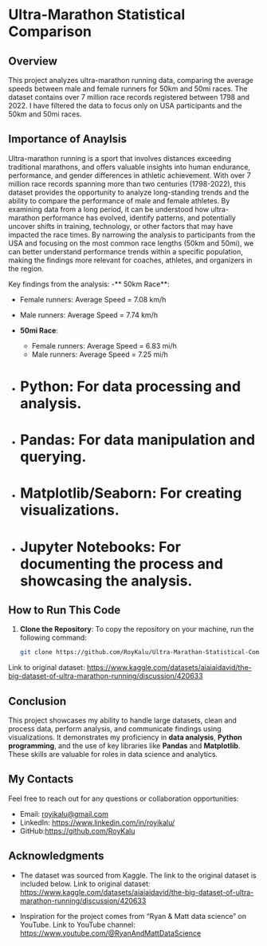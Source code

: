  # Ultra-Marathon Statistical Comparison

## Overview
This project analyzes ultra-marathon running data, comparing the average speeds between male and female runners for 50km and 50mi races. The dataset contains over 7 million race records registered between 1798 and 2022. I have filtered the data to focus only on USA participants and the 50km and 50mi races. 

## Importance of Anaylsis
Ultra-marathon running is a sport that involves distances exceeding traditional marathons, and offers valuable insights into human endurance, performance, and gender differences in athletic achievement. With over 7 million race records spanning more than two centuries (1798-2022), this dataset provides the opportunity to analyze long-standing trends and the ability to compare the performance of male and female athletes. By examining data from a long period, it can be understood how ultra-marathon performance has evolved, identify patterns, and potentially uncover shifts in training, technology, or other factors that may have impacted the race times. By narrowing the analysis to participants from the USA and focusing on the most common race lengths (50km and 50mi), we can better understand performance trends within a specific population, making the findings more relevant for coaches, athletes, and organizers in the region.

Key findings from the analysis:
-** 50km Race**:
  - Female runners: Average Speed = 7.08 km/h
  - Male runners: Average Speed = 7.74 km/h
- **50mi Race**:
  - Female runners: Average Speed = 6.83 mi/h
  - Male runners: Average Speed = 7.25 mi/h

- # Python: For data processing and analysis.
- # Pandas: For data manipulation and querying.
- # Matplotlib/Seaborn: For creating visualizations.
- # Jupyter Notebooks: For documenting the process and showcasing the analysis.

## How to Run This Code

1. **Clone the Repository**:
   To copy the repository on your machine, run the following command:
   ```bash
   git clone https://github.com/RoyKalu/Ultra-Marathan-Statistical-Comparison.git

Link to original dataset: 
https://www.kaggle.com/datasets/aiaiaidavid/the-big-dataset-of-ultra-marathon-running/discussion/420633

## Conclusion

This project showcases my ability to handle large datasets, clean and process data, perform analysis, and communicate findings using visualizations. It demonstrates my proficiency in **data analysis**, **Python programming**, and the use of key libraries like **Pandas** and **Matplotlib**. These skills are valuable for roles in data science and analytics.

## My Contacts

Feel free to reach out for any questions or collaboration opportunities:
- Email: royikalu@gmail.com
- LinkedIn: https://www.linkedin.com/in/royikalu/
- GitHub:https://github.com/RoyKalu

## Acknowledgments

- The dataset was sourced from Kaggle. The link to the original dataset is included below.
Link to original dataset: 
https://www.kaggle.com/datasets/aiaiaidavid/the-big-dataset-of-ultra-marathon-running/discussion/420633

- Inspiration for the project comes from “Ryan & Matt data science” on YouTube. 
Link to YouTube channel: https://www.youtube.com/@RyanAndMattDataScience





